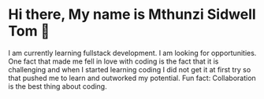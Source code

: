 <h1>Hi there, My name is Mthunzi Sidwell Tom 👋</h1>
<div>
  <p>
    I am currently learning fullstack development. I am looking for opportunities. 
    One fact that made me fell in love with coding is the fact that it is challenging and when I started learning coding
    I did not get it at first try so that pushed me to learn and outworked my potential.
    Fun fact: Collaboration is the best thing about coding.
  </p>
</div>

<!--
**tommyshado/tommyshado** is a ✨ _special_ ✨ repository because its `README.md` (this file) appears on your GitHub profile.

Here are some ideas to get you started:

- 🔭 I’m currently working on ...
- 🌱 I’m currently learning ...
- 👯 I’m looking to collaborate on ...
- 🤔 I’m looking for help with ...
- 💬 Ask me about ...
- 📫 How to reach me: ...
- 😄 Pronouns: ...
- ⚡ Fun fact: ...
-->
